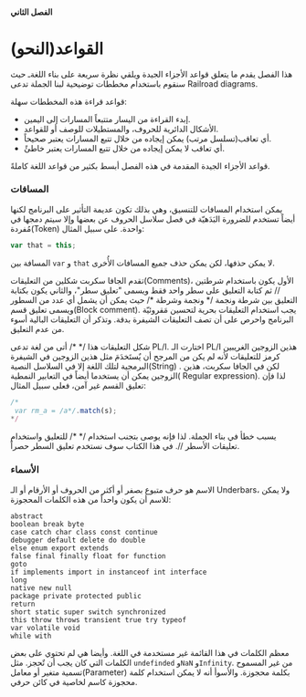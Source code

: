 #### الفصل الثاني

# القواعد(النحو)

هذا الفصل يقدم ما يتعلق قواعد الأجزاء الجيدة ويلقي نظرة سريعة على بناء اللغةـ حيث سنقوم باستخدام مخططات توضيحية لبنا الجملة تدعى Railroad diagrams.



قواعد قراءة هذه المخططات سهلة:

- إبدء القراءة من اليسار متتبعاً المسارات إلى اليمين.
- الأشكال الدائرية للحروف، والمستطيلات للوصف أو للقواعد. 
- أي تعاقب(تسلسل مرتب) يمكن إيجاده من خلال تتبع المسارات يعتبر صحيحاً.
- أي تعاقب لا يمكن إيجاده من خلال تتبع المسارات يعتبر خاطئً.



قواعد الأجزاء الجيدة المقدمة في هذه الفصل أبسط بكثير من قواعد اللغة كاملةً.



### المسافات

يمكن استخدام المسافات للتنسيق، وهي بذلك تكون عديمة التأثير على البرنامج لكنها أيضاً تستخدم للضرورة البَدَهيّة في فصل  سلاسل الحروف عن بعضها وإلا سيتم دمجها في مُفردة(Token) واحدة. على سبيل المثال:

```javascript
var that = this;
```

المسافة بين `var` و `that` لا يمكن حذفها، لكن يمكن حذف جميع المسافات الأُخرى.



تقدم الجافا سكربت شكلين من التعليقات(Comments)، الأول يكون باستخدام شرطتين // ثم كتابة التعليق على سطر واحد فقط ويسمى "تعليق سطر"، والثاني يكون بكتابة التعليق بين شرطة ونجمة /* ونجمة وشرطة */ حيث يمكن أن يشمل أي عدد من السطور ويسمى تعليق قسم(Block comment). يجب استخدام التعليقات بحرية لتحسين مَقروئيّة البرنامج واحرص على أن تصف التعليقات الشيفرة بدقة. وتذكر أن التعليقات البالية أسوء من عدم التعليق.



شكل التعليقات هذا /* */ أتى من لغة تدعى PL/I. اختارت الـ PL/I هذين الزوجين الغريبين كرمز للتعليقات لأنه لم يكن من المرجح أن يٌستَخدَمَ مثل هذين الزوجين في الشيفرة البرمجية لتلك اللغة إلا في السلاسل النصية(String) . لكن في الجافا سكربت، هذين الزوجين يمكن أن يستخدما أيضاً في التعابير النمطية( Regular expression). لذا فإن تعليق القسم غير آمن، فعلى سبيل المثال: 

```javascript
/*
 var rm_a = /a*/.match(s);
*/
```



يسبب خطأ في بناء الجملة. لذا فإنه يوصى بتجنب استخدام /* */  للتعليق واستخدام تعليقات الأسطر //. في هذا الكتاب سوف نستخدم تعليق السطر حصراً. 





### الأسماء

الاسم هو حرف متبوع بصفر أو أكثر من الحروف أو الأرقام أو الـ Underbars، ولا يمكن للاسم أن يكون واحداً من هذه الكلمات المحجوزة:



```
abstract
boolean break byte
case catch char class const continue
debugger default delete do double
else enum export extends
false final finally float for function
goto
if implements import in instanceof int interface
long
native new null
package private protected public
return
short static super switch synchronized
this throw throws transient true try typeof
var volatile void
while with
```

معظم الكلمات في هذا القائمة غير مستخدمة في اللغة. وأيضا هي لم تحتوي على بعض الكلمات التي كان يجب أن تٌحجز. مثل `undefinded` و`NaN` و`Infinity`.  من غير المسموح تسمية متغير أو معامل(Parameter) بكلمة محجوزة. والأسوأ أنه لا يمكن استخدام كلمة محجوزة كاسم لخاصية في كائن حرفي.  







